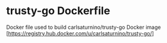 trusty-go Dockerfile
====================

Docker file used to build carlsaturnino/trusty-go Docker image [https://registry.hub.docker.com/u/carlsaturnino/trusty-go/]

